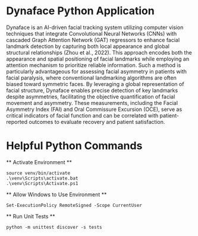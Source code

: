 # Dynaface Python Application

Dynaface is an AI-driven facial tracking system utilizing computer vision techniques that integrate Convolutional Neural Networks (CNNs) with cascaded Graph Attention Network (GAT) regressors to enhance facial landmark detection by capturing both local appearance and global structural relationships (Zhou et al., 2022). This approach encodes both the appearance and spatial positioning of facial landmarks while employing an attention mechanism to prioritize reliable information. Such a method is particularly advantageous for assessing facial asymmetry in patients with facial paralysis, where conventional landmarking algorithms are often biased toward symmetric faces. By leveraging a global representation of facial structure, Dynaface enables precise detection of key landmarks despite asymmetries, facilitating the objective quantification of facial movement and asymmetry. These measurements, including the Facial Asymmetry Index (FAI) and Oral Commissure Excursion (OCE), serve as critical indicators of facial function and can be correlated with patient-reported outcomes to evaluate recovery and patient satisfaction.

# Helpful Python Commands

** Activate Environment **

```
source venv/bin/activate
.\venv\Scripts\activate.bat
.\venv\Scripts\Activate.ps1
```

** Allow Windows to Use Environment **

```
Set-ExecutionPolicy RemoteSigned -Scope CurrentUser
```

** Run Unit Tests **

```
python -m unittest discover -s tests
```
